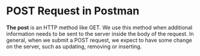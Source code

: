 # POST Request in Postman

**The post** is an HTTP method like GET. We use this method when additional information needs to be sent to the server inside the body of the request. In general, when we submit a POST request, we expect to have some change on the server, such as updating, removing or inserting.

